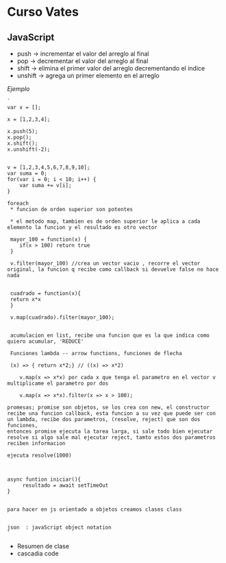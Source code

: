 # Curso Vates

## JavaScript 

* push -> incrementar el valor del arreglo al final
* pop -> decrementar el valor del arreglo  al final
* shift -> elimina el primer valor del arreglo decrementando el indice 
* unshift -> agrega un primer elemento en el arreglo 

_Ejemplo_
	
 
	`
	var x = [];
	
	x = [1,2,3,4];
	
	x.push(5);
	x.pop();
	x.shift();
	x.unshift(-2);
	
	
	v = [1,2,3,4,5,6,7,8,9,10];
	var suma = 0;
	for(var i = 0; i < 10; i++) {
		var suma += v[i];
	}
	
	foreach 
	 * funcion de orden superior son potentes 
	 
	 * el metodo map, tambien es de orden superior le aplica a cada elemento la funcion y el resultado es otro vector
	 
	 mayor_100 = function(x) {
		if(x > 100) return true
	 }
	 
	 v.filter(mayor_100) //crea un vector vacio , recorre el vector original, la funcion q recibe como callback si devuelve false no hace nada 
	 
	 
	 cuadrado = function(x){
	 return x*x
	 }
	 
	 v.map(cuadrado).filter(mayor_100);
	 
	 
	 acumulacion en list, recibe una funcion que es la que indica como quiero acumular, 'REDUCE'
	 
	 Funciones lambda -- arrow functions, funciones de flecha
	 
	 (x) => { return x*2;} // ((x) => x*2)

		v.map(x => x*x) por cada x que tenga el parametro en el vector v multiplicame el parametro por dos
		
		v.map(x => x*x).filter(x => x > 100);		
	
	promesas; promise son objetos, se los crea con new, el constructor recibe una funcion callback, esta funcion a su vez que puede ser con un lambda, recibe dos parametros, (resolve, reject) que son dos funciones, 
	entonces promise ejecuta la tarea larga, si sale todo bien ejecutar resolve si algo sale mal ejecutar reject, tamto estos dos parametros reciben informacion 
	
	ejecuta resolve(1000)
	
	
	
	async funtion iniciar(){
		 resultado = await setTimeOut 
	}
	
	
	para hacer en js orientado a objetos creamos clases class
	
	
	json  : javaScript object notation
	`
	

* Resumen de clase
* cascadia code

	